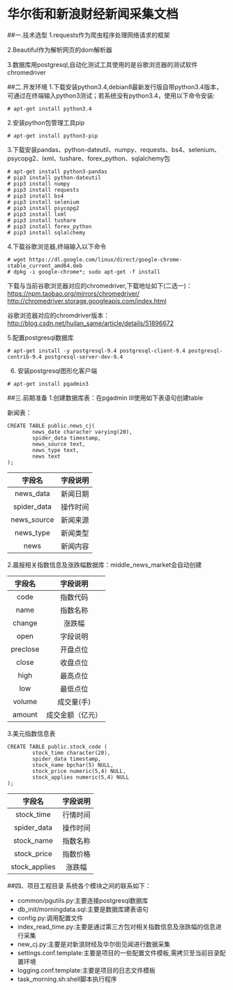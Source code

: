 # 华尔街和新浪财经新闻采集文档
##一.技术选型
1.requests作为爬虫程序处理网络请求的框架

2.Beautiful作为解析网页的dom解析器

3.数据库用postgresql,自动化测试工具使用的是谷歌浏览器的测试软件chromedriver

##二.开发环境
1.下载安装python3.4,debian8最新发行版自带python3.4版本，可通过在终端输入python3测试；若系统没有python3.4，使用以下命令安装:
```
# apt-get install python3.4
```
2.安装python包管理工具pip
```
# apt-get install python3-pip
```
3.下载安装pandas、python-dateutil、numpy、requests、bs4、selenium、psycopg2、lxml、tushare、forex_python、sqlalchemy包
```
# apt-get install python3-pandas
# pip3 install python-dateutil
# pip3 install numpy
# pip3 install requests
# pip3 install bs4
# pip3 install selenium
# pip3 install psycopg2
# pip3 install lxml
# pip3 install tushare
# pip3 install forex_python
# pip3 install sqlalchemy
```
4.下载谷歌浏览器,终端输入以下命令
```
# wget https://dl.google.com/linux/direct/google-chrome-stable_current_amd64.deb
# dpkg -i google-chrome*; sudo apt-get -f install
```

下载与当前谷歌浏览器对应的chromedriver,下载地址如下(二选一)：
https://npm.taobao.org/mirrors/chromedriver/
http://chromedriver.storage.googleapis.com/index.html

谷歌浏览器对应的chromdriver版本：
http://blog.csdn.net/huilan_same/article/details/51896672

5.配置postgresql数据库
```
# apt-get install -y postgresql-9.4 postgresql-client-9.4 postgresql-contrib-9.4 postgresql-server-dev-9.4
```
6. 安装postgresql图形化客户端
```
# apt-get install pgadmin3
```
##三.前期准备
1.创建数据库表：在pgadmin III使用如下表语句创建table 
	
新闻表：
```
CREATE TABLE public.news_cj(
        news_date character varying(20),
        spider_data timestamp,
        news_source text,
        news_type text,
        news text
);
```

|       字段名      |    字段说明    |
|      :----:      |    :-----:    |
|     news_data    |    新闻日期    |
|     spider_data  |    操作时间    |
|     news_source  |    新闻来源    |
|     news_type    |    新闻类型    |
|     news         |    新闻内容    |
2.晨报相关指数信息及涨跌幅数据库：middle_news_market会自动创建

|        字段名     |    字段说明    |
|       :----:     |    :-----:    |
|       code       |    指数代码    |
|       name       |    指数名称    |
|       change     |    涨跌幅      |
|       open       |    字段说明    |
|      preclose    |    开盘点位    |
|      close       |    收盘点位    |
|      high        |    最高点位    |
|      low         |    最低点位    |
|      volume      |    成交量(手)  |
|      amount      | 成交金额（亿元）|
3.美元指数信息表
```
CREATE TABLE public.stock_code (
        stock_time character(20),
        spider_data timestamp,
        stock_name bpchar(5) NULL,
        stock_price numeric(5,4) NULL,
        stock_applies numeric(5,4) NULL
);
```
|       字段名       |    字段说明    |
|      :----:       |    :-----:    |
|     stock_time    |    行情时间    |
|     spider_data   |   操作时间    |
|     stock_name    |    指数名称    |
|     stock_price   |    指数价格    |
|     stock_applies |    涨跌幅      |
##四、项目工程目录
系统各个模块之间的联系如下：

- common/pgutils.py:主要连接postgresql数据库
- db_init/morningdata.sql:主要是数据库建表语句
- config.py:调用配置文件
- index_read_time.py:主要是通过第三方包对相关指数信息及涨跌幅的信息进行采集
- new_cj.py:主要是对新浪财经及华尔街见闻进行数据采集
- settings.conf.template:主要是项目的一些配置文件模板,需拷贝至当前目录配置环境
- logging.conf.template:主要是项目的日志文件模板
- task_morning.sh:shell脚本执行程序


	